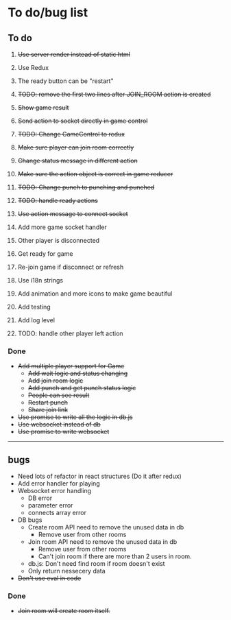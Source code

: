 # To do/bug list

## To do

1. ~~Use server render instead of static html~~
1. Use Redux
  1. The ready button can be "restart"
  1. ~~TODO: remove the first two lines after JOIN_ROOM action is created~~
  1. ~~Show game result~~
  1. ~~Send action to socket directly in game control~~
  1. ~~TODO: Change GameControl to redux~~
  1. ~~Make sure player can join room correctly~~
  1. ~~Change status message in different action~~
  1. ~~Make sure the action object is correct in game reducer~~
  1. ~~TODO: Change punch to punching and punched~~
  1. ~~TODO: handle ready actions~~
  1. ~~Use action message to connect socket~~

1. Add more game socket handler
  1. Other player is disconnected
  1. Get ready for game
  1. Re-join game if disconnect or refresh
1. Use i18n strings
1. Add animation and more icons to make game beautiful
1. Add testing
1. Add log level
1. TODO: handle other player left action

### Done
- ~~Add multiple player support for Game~~
  - ~~Add wait logic and status changing~~
  - ~~Add join room logic~~
  - ~~Add punch and get punch status logic~~
  - ~~People can see result~~
  - ~~Restart punch~~
  - ~~Share join link~~
- ~~Use promise to write all the logic in db.js~~
- ~~Use websocket instead of db~~
- ~~Use promise to write websocket~~

-----------------
## bugs
- Need lots of refactor in react structures (Do it after redux)
- Add error handler for playing
- Websocket error handling
  - DB error
  - parameter error
  - connects array error
- DB bugs
  - Create room API need to remove the unused data in db
    - Remove user from other rooms
  - Join room API need to remove the unused data in db
    - Remove user from other rooms
    - Can't join room if there are more than 2 users in room.
  - db.js: Don't need find room if room doesn't exist
  - Only return nessecery data
- ~~Don't use eval in code~~

### Done
- ~~Join room will create room itself.~~

